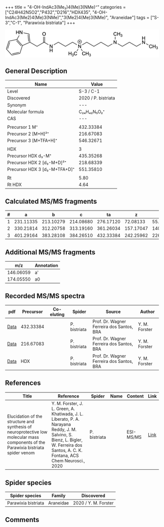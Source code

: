 +++
title = "4-OH-IndAc3(Me₂)4(Me)3(NMe)⁺"
categories = ["C24H42N5O2","P432","D216","HDX435",
"4-OH-IndAc3(Me2)4(Me)3(NMe)","3(Me2)4(Me)3(NMe)",
"Araneidae"]
tags = ["S-3","C-1",
"Parawixia bistriata"]
+++

![](/img/4-OH-IndAc3(Me2)4(Me)3(NMe).png)

## General Description

| Name                       | Value              |
|----------------------------|--------------------|
| Level                      | S-3 / C-1          |
| Discovered                 | 2020 / P. bistriata |
| Synonym                    | ---                |
| Molecular formula          | C₂₄H₄₂N₅O₂⁺                   |
| CAS                        | ---                |
|                            |                    |
| Precursor 1  M⁺         | 432.33384                   |
| Precursor 2 [M+H]²⁺       | 216.67083                   |
| Precursor 3 [M+TFA+H]⁺               | 546.32671                   |
|                            |                    |
| HDX                        | 3                   |
| Precursor HDX    d₃-M⁺   | 435.35268                   |
| Precursor HDX 2 [d₃-M+D]²⁺ | 218.68339                   |
| Precursor HDX 3 [d₃-M+TFA+D]⁺           | 551.35810                   |
|                            |                    |
| Rt                         | 5.80                   |
| Rt HDX                     | 4.64                   |

## Calculated MS/MS fragments

| # | a         | b         | c         | ta        | z         | y         | tz        |
|---|-----------|-----------|-----------|-----------|-----------|-----------|-----------|
| 1 | 231.11335 | 213.10279 | 214.08680 | 276.17120 | 72.08133 | 55.05478 | 103.12352 |
| 2 | 330.21814 | 312.20758 | 313.19160 | 361.26034 | 157.17047 | 140.14392 | 202.22832 |
| 3 | 401.29164 | 383.28108 | 384.26510 | 432.33384 | 242.25962 | 226.24090 | 259.28617 |

## Additional MS/MS fragments

| m/z | Annotation |
|-----|------------|
| 146.06059    | a'   |
| 174.05550    | a0   |

## Recorded MS/MS spectra

| pdf                                             | Precursor | Co-eluting | Spider      | Source                       | Author        |
|-------------------------------------------------|-----------|------------|-------------|------------------------------|---------------|
| [Data](/pdf/P-bistriata/432_4-OH-IndAc3(Me2)4(Me)3(NMe)_Pb.pdf) | 432.33384 |           | P. bistriata | Prof. Dr. Wagner Ferreira dos Santos, BRA  | Y. M. Forster |
| [Data](/pdf/P-bistriata/432_4-OH-IndAc3(Me2)4(Me)3(NMe)_Pb_2.pdf) | 216.67083 |           | P. bistriata | Prof. Dr. Wagner Ferreira dos Santos, BRA  | Y. M. Forster |
| [Data](/pdf/P-bistriata/432_4-OH-IndAc3(Me2)4(Me)3(NMe)_Pb_HDX.pdf) | HDX |           | P. bistriata | Prof. Dr. Wagner Ferreira dos Santos, BRA  | Y. M. Forster |


## References

| Title | Reference | Spider | Name | Content | Link |
|-------|-----------|--------|------|---------|------|
| Elucidation of the structure and synthesis of neuroprotective low molecular mass components of the Parawixia bistriata spider venom      | Y. M. Forster, J. L. Green, A. Khatiwada, J. L. Liberato, P. A. Narayana Reddy, J. M. Salvino, S. Bienz, L. Bigler, W. Ferreira dos Santos, A. C. K. Fontana, ACS Chem Neurosci., 2020          | P. bistriata       |      | ESI-MS/MS        | [Link](https://pubs.acs.org/doi/10.1021/acschemneuro.0c00007)     |

## Spider species

| Spider species     | Family     | Discovered           |
|--------------------|------------|----------------------|
| Parawixia bistriata | Araneidae | 2020 / Y. M. Forster |


## Comments